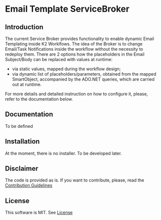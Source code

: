 # Email Template ServiceBroker

## Introduction

The current Service Broker provides functionality to enable dynamic Email Templating inside K2 Worklfows. The idea of the Broker is to change Email/Task Notifications inside the workflow without the necessity to redeploy them. There are 2 options how the placeholders in the Email Subject/Body can be replaced with values at runtime:
- via static values, mapped during the workflow design;
- via dynamic list of placeholders/parameters, obtained from the mapped SmartObject, accompanied by the ADO.NET queries, which are carried out at runtime.

For more details and detailed instruction on how to configure it, please, refer to the documentation below.

## Documentation
To be defined

## Installation
At the moment, there is no installer. To be developed later.

## Disclaimer
The code is provided as is. If you want to contribute, please, read the [Contribution Guidelines](CONTRIBUTION.md)


## License
This software is MIT. See [License](LICENSE)
